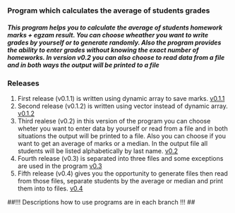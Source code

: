 ### Program which calculates the average of students grades ###
##### This program helps you to calculate the average of students homework marks + egzam result. You can choose wheather you want to write grades by yourself or to generate randomly. Also the program provides the ability to enter grades without knowing the exact number of homeworks. In version v0.2 you can also choose to read data from a file and in both ways the output will be printed to a file

### Releases
1. First release (v0.1.1) is written using dynamic array to save marks.  [v0.1.1](https://github.com/dominyka1652/Objektinio-2-uzduotis/releases/tag/v0.1) 
2. Second release (v0.1.2) is written using vector instead of dynamic array. [v0.1.2](https://github.com/dominyka1652/Objektinio-2-uzduotis/releases/tag/v0.1.2)
3. Third realese (v0.2) in this version of the program you can choose wheter you want to enter data by yourself or read from a file and in both situations the output will be printed to a file. Also you can choose if you want to get an average of marks or a median. In the output file all students will be listed alphabetically by last name. [v0.2](https://github.com/dominyka1652/Objektinio-2-uzduotis/blob/master/v0.2.cpp)
4. Fourth release (v0.3) is separated into three files and some exceptions are used in the program [v0.3]( https://github.com/dominyka1652/Objektinio-2-uzduotis/releases/tag/v0.3)
5. Fifth release (v0.4) gives you the opportunity to generate files then read from those files, separate students by the average or median and print them into to files. [v0.4](https://github.com/dominyka1652/Objektinio-2-uzduotis/releases/tag/v0.4)

##!!! Descriptions how to use programs are in each branch !!! ##
                                                      
